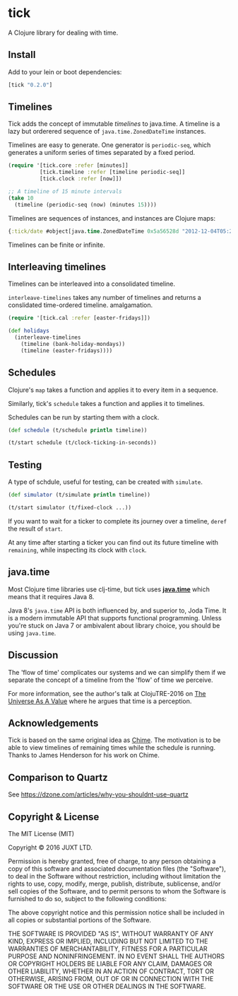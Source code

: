 # tick

A Clojure library for dealing with time.

## Install

Add to your lein or boot dependencies:

```clojure
[tick "0.2.0"]
```

## Timelines

Tick adds the concept of immutable *timelines* to java.time. A
timeline is a lazy but orderered sequence of `java.time.ZonedDateTime`
instances.

Timelines are easy to generate. One generator is `periodic-seq`, which
generates a uniform series of times separated by a fixed period.

```clojure
(require '[tick.core :refer [minutes]]
          [tick.timeline :refer [timeline periodic-seq]]
          [tick.clock :refer [now]])

;; A timeline of 15 minute intervals
(take 10
  (timeline (periodic-seq (now) (minutes 15))))
```

Timelines are sequences of instances, and instances are Clojure maps:

```clojure
{:tick/date #object[java.time.ZonedDateTime 0x5a56528d "2012-12-04T05:21Z[Europe/London]"]}
```

Timelines can be finite or infinite.

## Interleaving timelines

Timelines can be interleaved into a consolidated timeline.

`interleave-timelines` takes any number of timelines and returns a
conslidated time-ordered timeline.  amalgamation.

```clojure
(require '[tick.cal :refer [easter-fridays]])

(def holidays
  (interleave-timelines
    (timeline (bank-holiday-mondays))
    (timeline (easter-fridays))))
```

## Schedules

Clojure's `map` takes a function and applies it to every item in a sequence.

Similarly, tick's `schedule` takes a function and applies it to timelines.

Schedules can be run by starting them with a clock.

```clojure
(def schedule (t/schedule println timeline))

(t/start schedule (t/clock-ticking-in-seconds))
```

## Testing

A type of schdule, useful for testing, can be created with `simulate`.

```clojure
(def simulator (t/simulate println timeline))

(t/start simulator (t/fixed-clock ...))
```

If you want to wait for a ticker to complete its journey over a
timeline, `deref` the result of `start`.

At any time after starting a ticker you can find out its future
timeline with `remaining`, while inspecting its clock with `clock`.

## java.time

Most Clojure time libraries use clj-time, but tick uses
[**java.time**](http://www.oracle.com/technetwork/articles/java/jf14-date-time-2125367.html)
which means that it requires Java 8.

Java 8's `java.time` API is both influenced by, and superior to, Joda
Time. It is a modern immutable API that supports functional
programming. Unless you're stuck on Java 7 or ambivalent about library
choice, you should be using `java.time`.

## Discussion

The 'flow of time' complicates our systems and we can simplify them if
we separate the concept of a timeline from the 'flow' of time we
perceive.

For more information, see the author's talk at ClojuTRE-2016 on [The
Universe As A Value](https://www.youtube.com/watch?v=odPAkEO2uPQ)
where he argues that time is a perception.

## Acknowledgements

Tick is based on the same original idea as
[Chime](https://github.com/jarohen/chime). The motivation is to be
able to view timelines of remaining times while the schedule is
running. Thanks to James Henderson for his work on Chime.

## Comparison to Quartz

See https://dzone.com/articles/why-you-shouldnt-use-quartz

## Copyright & License

The MIT License (MIT)

Copyright © 2016 JUXT LTD.

Permission is hereby granted, free of charge, to any person obtaining a copy of this software and associated documentation files (the "Software"), to deal in the Software without restriction, including without limitation the rights to use, copy, modify, merge, publish, distribute, sublicense, and/or sell copies of the Software, and to permit persons to whom the Software is furnished to do so, subject to the following conditions:

The above copyright notice and this permission notice shall be included in all copies or substantial portions of the Software.

THE SOFTWARE IS PROVIDED "AS IS", WITHOUT WARRANTY OF ANY KIND, EXPRESS OR IMPLIED, INCLUDING BUT NOT LIMITED TO THE WARRANTIES OF MERCHANTABILITY, FITNESS FOR A PARTICULAR PURPOSE AND NONINFRINGEMENT. IN NO EVENT SHALL THE AUTHORS OR COPYRIGHT HOLDERS BE LIABLE FOR ANY CLAIM, DAMAGES OR OTHER LIABILITY, WHETHER IN AN ACTION OF CONTRACT, TORT OR OTHERWISE, ARISING FROM, OUT OF OR IN CONNECTION WITH THE SOFTWARE OR THE USE OR OTHER DEALINGS IN THE SOFTWARE.
